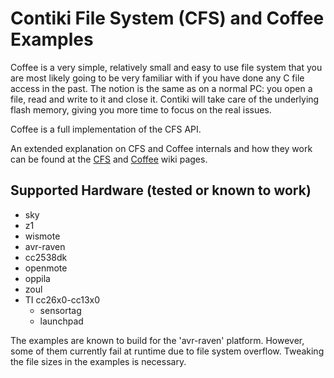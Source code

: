 Contiki File System (CFS) and Coffee Examples
=============================================

Coffee is a very simple, relatively small and easy to use file system that you
are most likely going to be very familiar with if you have done any C file
access in the past. The notion is the same as on a normal PC: you open a file,
read and write to it and close it. Contiki will take care of the underlying
flash memory, giving you more time to focus on the real issues.

Coffee is a full implementation of the CFS API.

An extended explanation on CFS and Coffee internals and how they work can be
found at the [CFS](https://github.com/contiki-os/contiki/wiki/File-systems) and
[Coffee](https://github.com/contiki-os/contiki/wiki/Coffee-filesystem-example)
wiki pages.

Supported Hardware (tested or known to work)
--------------------------------------------
* sky
* z1
* wismote
* avr-raven
* cc2538dk
* openmote
* oppila
* zoul
* TI cc26x0-cc13x0
    - sensortag
    - launchpad

The examples are known to build for the 'avr-raven' platform. However,
some of them currently fail at runtime due to file system overflow.
Tweaking the file sizes in the examples is necessary.
